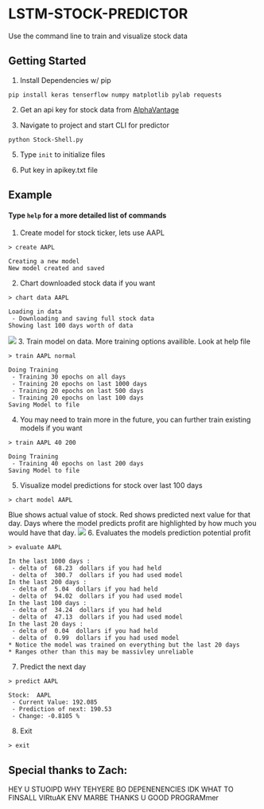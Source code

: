 

# LSTM-STOCK-PREDICTOR


Use the command line to train and visualize stock data


## Getting Started

1. Install Dependencies w/ pip

```
pip install keras tenserflow numpy matplotlib pylab requests
```

2. Get an api key for stock data from [AlphaVantage](https://www.alphavantage.co/)

3. Navigate to project and start CLI for predictor

``` 
python Stock-Shell.py 
```

5. Type `init` to initialize files

6. Put key in apikey.txt file

## Example

#### Type `help` for a more detailed list of commands

1. Create model for stock ticker, lets use AAPL
```
> create AAPL

Creating a new model
New model created and saved
```

2. Chart downloaded stock data if you want
```
> chart data AAPL

Loading in data
 - Downloading and saving full stock data
Showing last 100 days worth of data
```
![](http://drive.google.com/uc?export=view&id=1woK0nVOoIt-BMYyGJStSuI9q_ImcEXKt)
3. Train model on data. More training options availible. Look at help file
```
> train AAPL normal

Doing Training
 - Training 30 epochs on all days
 - Training 20 epochs on last 1000 days
 - Training 20 epochs on last 500 days
 - Training 20 epochs on last 100 days
Saving Model to file
```
4. You may need to train more in the future, you can further train existing models if you want
```
> train AAPL 40 200

Doing Training
 - Training 40 epochs on last 200 days
Saving Model to file
```
5. Visualize model predictions for stock over last 100 days
```
> chart model AAPL
```
 Blue shows actual value of stock. Red shows predicted next value for that day.
 Days where the model predicts profit are highlighted by how much you would have that day.
![](http://drive.google.com/uc?export=view&id=1MHdXtx6p9lqfdCFZRWUTlujoBSoOGOPx)
6. Evaluates the models prediction potential profit
```
> evaluate AAPL

In the last 1000 days :
 - delta of  68.23  dollars if you had held
 - delta of  300.7  dollars if you had used model
In the last 200 days :
 - delta of  5.04  dollars if you had held
 - delta of  94.02  dollars if you had used model
In the last 100 days :
 - delta of  34.24  dollars if you had held
 - delta of  47.13  dollars if you had used model
In the last 20 days :
 - delta of  0.04  dollars if you had held
 - delta of  0.99  dollars if you had used model
* Notice the model was trained on everything but the last 20 days
* Ranges other than this may be massivley unreliable
```
7. Predict the next day
```
> predict AAPL

Stock:  AAPL
 - Current Value: 192.085
 - Prediction of next: 190.53
 - Change: -0.8105 %
```
8. Exit
```
> exit
```

## Special thanks to Zach:

HEY U STUOIPD WHY TEHYERE BO DEPENENENCIES IDK WHAT TO FINSALL VIRtuAK ENV MARBE THANKS U GOOD PROGRAMmer  
